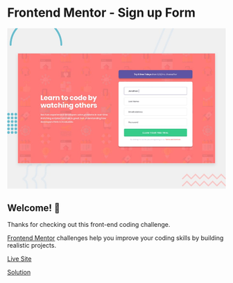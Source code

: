 # Frontend Mentor - Sign up Form

![Design preview for the Sign up Form coding challenge](./design/desktop-preview.jpg)

## Welcome! 👋

Thanks for checking out this front-end coding challenge.

[Frontend Mentor](https://www.frontendmentor.io) challenges help you improve your coding skills by building realistic projects.

[Live Site](https://lucianodlima.github.io/Signup-form-mockup/)

[Solution](https://www.frontendmentor.io/solutions/)
